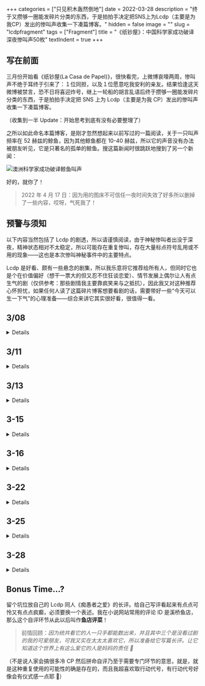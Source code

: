 +++
categories = ["只见积木轰然倒地"]
date = 2022-03-28
description = "终于又攒够一圈能发碎片分类的东西，于是拍拍手决定把SNS上为Lcdp（主要是为我CP）发出的惨叫声收集一下凑篇博客。"
hidden = false
image = ""
slug = "lcdpfragment"
tags = ["Fragment"]
title = "《纸钞屋》：中国科学家成功破译深夜惨叫声50枚"
textIndent = true
+++

## 写在前面

三月份开始看《纸钞屋(La Casa de Papel)》，很快看完，上微博哀嚎两周，惨叫声不绝于耳终于引来了：１位同担，以及１位愿意吃我安利的亲友。结果恰逢这天微博被禁言，恐不日将喜迎炸号，继上一轮船的胡言乱语后终于攒够一圈能发碎片分类的东西，于是拍拍手决定把 SNS 上为 Lcdp（主要是为我 CP）发出的惨叫声收集一下凑篇博客。

（收集到一半 Update：开始思考到底有没有必要整理了）

之所以如此命名本篇博客，是刚才忽然想起来以前写过的一篇阅读，关于一只叫声频率在 52 赫兹的鲸鱼，因为其他鲸鱼都在 10-40 赫兹，所以它的声音没有办法被朋友听见，它是只著名的孤单的鲸鱼。搜这篇新闻时很跳跃地搜到了另一个新闻：

![澳洲科学家成功破译鲸鱼叫声](https://s2.loli.net/2022/03/28/27O1NhSHvcDE4i8.png)

好的，就你了！

> 2022 年 4 月 17 日：因为用的图床不可信任一夜时间失效了好多所以删掉了一些内容，哎呀，气死我了！

## 预警与须知

以下内容当然包括了 Lcdp 的剧透，所以请谨慎阅读，由于神秘惨叫者出没于深夜，精神状态相对不太稳定，所以可能存在重复惨叫，存在大量标点符号乱用或不用的现象——这也是本次惨叫神秘事件中的主要特点。

Lcdp 是好看、颇有一些悬念的剧集，所以我乐意将它推荐给所有人，但同时它也是个在价值偏好（想干一票大的但又忍不住狂谈恋爱）、情节发展上偶尔让人有点生气的剧（仅供参考：那些剧情我主要靠疯笑来与之抵抗），因此我又对这种推荐心怀担忧，如果任何人读了这篇碎片博客想要看剧的话，需要带好一些“今天可以生一下气”的心理准备——综合来讲它其实很好看，很值得一看。

## 3/08

<details>

**01:58**

发现我 CP 是骨的刹那我真是忍不住对空气出拳，后来发现是还是这种哥哥有个深爱他的挚友这种 buff 叠满的极品骨。

**02:09**

但哥看起来就是那种、平时会向人索取很多很多，洗手间他先用好吃的他夹走，说暗号都必须他先说上半句你才能说下半句，但是到了关键时候会一下子冲出来给你挡子弹为你像丢糖果玻璃纸一样把生命丢掉的笨东西。好蠢哦

**02:17**

这样真的好可爱。看起来完全是反社会没有同理心没有悔感羞耻感的臭贱猫，但是会认真嘱托弟事情办砸了不要管他快跑。六次相信爱情并第六次搞砸，怎么会这样啊哥 😔（看完 E05 哥跟莫斯科吵洗手间。因为太好笑所以已经罔顾事实开始造谣）

</details>

## 3/11

<details>

**14:00**

以防有人没听到我再重复一遍 打劫时不要坠入爱河哪怕是跟你哥哥。

![](https://s2.loli.net/2022/03/29/rjs8TQEAhkWboum.jpg)

这些时候哥真的很迟钝：“他哪里爱我 你看到他把我名字写满笔记本了吗？还是酒后吐真言啦？”拜托哎带带脑子啦！弟已经从你婚礼现场（第五次）开始就在拼命发脾气吃醋吃得快过饱和要爆炸了哎！！！

**21:37**

弟全剧：傻傻条纹睡衣，扣子扣到最高、上衣裤子必须一套，穿成套西装只是因为不会搭好看衣服，生气了穿背心打沙袋是唯一时尚的一套 look，，，一旦开始打扮自己基因里的病态害羞就会忍不住往上狂冒，好无语 😑

**21:45**

搞不好小时候欺负弟是半夜把他成套的睡衣拆掉换成波点配条纹的（但哥当然还是心软帮他选了同样的材质）八小时后弟醒来看到自己睡衣居然不成套，焦虑得在房间里打转了三十圈甚至没有办法过上正常的生活（什么啊

**01:13**

哥真的很单纯很一以贯之地相信着爱 好天真 是不会有好下场的天真！每一次爱都像个新手一样用力撞上爱的枪口，被打烂了也会很快卷土重来，可惜这种事情上没有新手的好运气呢 😮‍💨

</details>

## 3/13

<details>

**01:30**

很认真的爱呢……弟把他从牢里接回来，“157 公里一言不发”，他好像也一直搞不清楚哥，婚礼上就一直很不开心（我们要一起抢劫哎可是你却在这里很分心 ☹️）接到新娘捧花很不开心，察觉巴勒莫爱着哥也很不开心，干什么都很不开心（拜托三十岁啦不要让全部人照顾你的情绪！），在他眼中这种事情根本没有那么值得，他会觉得命很重要（即使哥对他说“如果我是画家你会让我停止作画吗？”他也其实并没有被说服），哥走进湖里喊他，他第一反应也是挤出笑尽管他并不能够摆脱失去的忧虑。搞不清楚，他不能搞清楚哥的构成，假如把身体的那么大一部分出让给爱，那么理性该在哪里？哥是焰心和有情，而弟很有分寸的，他不能干预，也不会干预，他仅能做的是静观他走入湖中，高喊神的名字

**02:54**

哥虽然是美女情种，弟又凶又强而且日揍沙袋三百下，但由于一些骨科年上相关法律规定所以我们店目前只提供哥左弟右产品，欢迎大家选购 😆😆😍 ​​​​

（3-28 Update：再一次逆了自己。我会亲自把自己钉到年上骨科人的耻辱柱上）

**03:06**

虽然是情种但是应该完全不喜欢弟，拜托诶正经大人谁会喜欢自己家的小孩啊！还是病小孩！！弟太认真太正经啦而且说话总是很严厉，哪天出去抢完一轮博物馆之后回到弟身边都会被他的正经样子吓到，整天写写画画神神叨叨啰哩巴嗦，这是谁啊，他教过他跳舞的！怎么会变成这样无聊的小孩？要半夜摸到他床边检查很多次睡衣才能确定这的的确确是原装小孩。（但是我们家怎么会有连衬衫都要按照颜色整理的怪胎啦？！超奇怪的！！😫）

**03:11**

嗯就是弟上高中之后哥会伙同巴勒莫去墙角蹲点看他有没有被欺负那种（😫😫😫“你一定要跟我一起去他看起来就是会被校园霸凌的样子啊？！！！”）然后果然目击到弟跟人斗殴，礼貌脱掉衬衫然后说请，武力值超高因为在卧室里已经揍了十年沙袋 jpg，哥：🤯🤯🤯 这是谁啊我们家都是法师啊为什么会生出近战？！！！

PS：哥随后去庙里上了十柱香：🤯🤯🤯 拜托呀千万不要长成头脑简单的笨蛋（对笨蛋过敏就是说 😣😣）

**03:18**

真的会很莫名其妙又很担忧，后来听巴勒莫说弟三十岁没有谈过恋爱哥都快焦虑到过敏：妈妈怎么回事我们家怎么会有这样的反社会分子啊，他的爱去哪里了，出生的时候你们没有检查一下吗不是吧？！！！🤯🤯 等一下难道是我出生的时候全部带走了？！！不会吧这种东西不是像游戏里的泉水一样拿走了等五秒钟就会刷新出来吗？（搞错爱的机制所以一下挥霍掉一口气结了五次婚，很缺心眼啊哥）

**03:35**

对哥来讲是自动生成的泉水一样的爱，对弟来讲：量子纠缠 jpg 对弟来讲很复杂很不稳定啊这个东西，第一次看到哥的名字上了电视时也像电影一样不真实。跑到那个被哥砸了的鸡尾酒酒吧模拟了很多次，甚至也知道了事情的原委，但仍旧搞不清楚他到底在想什么，他偷了整个欧洲，要是想复仇的话市面上买凶杀人有很多合适的套餐啊，杀两个还有优惠，干嘛等被羞辱完了之后才对一堆玻璃发脾气？不能明白，哥蹲完大牢回来也不能明白，甚至搞不明白这有什么好哭的是你自己眼睁睁放走了复仇的大好良机啊，等一下，你怎么哭了？

**03:37**

很可爱哦，就是这个时候明白了爱啊！模糊隐晦的，具象一点就是传感器啦突然能够痛到别人在痛的心

**12:53**

叹气。好喜欢哥，哥弟之间的天堑永远是年龄，哥抽走的手是写进弟基因里的记忆，是追赶不上的距离，在同一个屋子里长大，总有一天哥会先离开而弟只能对此徒生怨恨，是被留下来的那个，是收信的一方，会原地打转因为不知道哥到底往哪个方向走了。哥短暂回来时带着全无杂念的喜悦（他怎么能够从爱中得到快乐？弟也怨恨这一点）他被困住了！当然被困住了，迟缓发育，病态害羞（而他将很快发现他要变成与哥两极的人），注意力完全在远方的人身上以至于全然忘记自己的世界如何运作，像庞大机器被偷走全部齿轮，生活完全停滞乃至生命力都在快速流逝，困在病床上忽然想起：他还有一个梦的（纯真幻想的部分是他与哥共享的基因），是这样的，是这样的，纸页上画出那座房子的样子，电话终于拨给两千公里外的公共电话亭，转接四十个巴基斯坦人终于联系到哥，他欣喜若狂：你听到了吗安德烈斯？是印纸钞的声音，听到了吗？于是他如愿见到了哥，为此抢了十亿欧元

（PS：全是造谣。哥弟是 half brother 所以关于妈妈的部分也是乱写 😔👉👈）

**13:34**

唉哥有太多喜悦与泪水了，是很饱满的人，明亮而投入，仿佛全情全意相信下一个爱不会是陷阱，这么天真相信爱的人当然会受伤，全副武装的人才会得到偏爱（这是自然规律）不过到头来也没有太大差别，塞尔吉奥带着他对爱天然的防火墙不也没有什么好下场吗？付出爱的后果，总是这样的。

## 3/14

**01:32**

其实哥弟算是这个剧里很不合时宜的一个 CP，哥身边有美艳妻子颦笑杀人，他确而真地为她投入很多爱情，还有暗恋他十年的盖章灵魂伴侣，教堂里那些演算公式的日子当然也是他一生中最好的日子，死掉之后说不定灵魂会在挚友肩上睡觉。

哥弟就很不合时宜，弟太紧张，哥很松弛，弟是静穆的思虑、理性与苦闷，哥是放荡。许多次这样的镜头：哥与巴勒莫勾肩搭背着笑看着弟。他们不是会同乘一条船的人。很辛苦，很奇怪，非常非常尴尬，许多哥与他人会做的亲昵举动，与弟偏偏做不了，那个巴勒莫给哥系的领结，是弟不能也不会帮哥做的。相处起来如芒在背，不太对劲：像那天醒来看见洗衣机里同时卷着他的条纹棉布睡衣和哥的睡袍，他们是同一个屋子里长大的兄弟，习性却不相适到令人愤怒，他心中可以罗列出三十项他与哥相冲突的原则与德行，四十条他们不该在一起的理由（血缘甚至是最不重要的一点）他是很好的棋手，很快从未曾开始的棋局一下算到分道扬镳的未来，事实令人沮丧，前途相当灰暗，思虑令他生了一场大病，空气中太多的花粉让他病恹成怠懒的动物，这个季节实在不应该有这么多花粉才对，还是说他整整病了一个冬天？

推开窗户，看到哥在楼下大笑着冲他挥手，后面跟来许多载着花的卡车，他什么也听不清楚，头脑一片空白，好像空蒙中看见哥很怜悯地问：你要怎么预判我的行动？但真正见到哥时却不是这样的一句话了，额头获得许多亲吻，头发揉得乱作一团，强烈的耳鸣也没有阻止安德烈斯那许多句真可怜啊弟弟怎么病成这样？颠来倒去莫不过这么几句，真可怜啊，真可怜。他也如愿倒在哥身上，幸福地相信起这是能够挣得宠爱的绝佳时刻

**02:07**

因为真的很不合时宜啊所以弟反而成为了唯一的优势，如果不是兄弟的话根本不可能是同船人，因为是弟所以理所应当被原谅，许多举动合理化，再伤人的话也没有办法让哥再也不管他，早上冰箱上的便条：“鳕鱼，麦片，牛奶。出门带上手套。婚礼上我没有真的生你的气。” ​​​​

无奖竞猜：哥和弟谁会先说伤人的话？

**02:18**

哥弟谣言先告一段落。剧里我最喜欢的几个细节是弟在哥的婚礼上不加掩饰的不开心甚至烦躁，还有看到巴勒莫给哥系领结的时候整个就是在摆脸色，以及弟把哥总牢里接回来的那段，“157 公里的路上他一言不发”。他总是做引导者，交谈里先抛出转机的那个人，很聪明，一针见血，遇到争执与吵闹会双手下压叫停的那个人，但对哥却脾气很坏，很不耐心，是异见者，在自恋狂身边反崇拜。也许是哥令他觉得安全。

</details>

## 3-15

<details>

**00:03**

忽然想到行动日前夜弟在烧以前的照片，一张张丢入火中。里面应该有和哥的合照吧。小时候亲一点，坐在病床上两个半大小孩一个笑一个不笑这样的照片，长大之后应该很少有了，留下来的每一张都是哥婚礼上的抓拍，还是一个笑一个不笑。 ​​​​

**00:03**

😔 好迟钝。真的好迟钝，哥真的没有感觉到大家偷偷爱你吗？

**00:05**

弟：几十年如一日全家最不高兴的小孩 😱😱😱😱

**22:23**

剧太长了要找哥穿了哪个衣服找了半天，集数乱点，看得我一边截图惨叫：哥吃甜的，格纹领带，五花大绑哥也快点记下来，哆哆嗦嗦给自己扎针三次，泪光闪闪十余次，哥，你这样很容易被抹布呀 😱😱😱😫😫😫😫

回看 S1 我：不许爱那么深！！！不要黄泉爱侣啊！！！😱😱

**23:23**

哥弟日常亲亲贴贴肯定很多（PS 不是造谣请看 S1 结尾两个人看起来下一秒钟就要泪光闪闪一边高唱 Ciao Bella 一边狂吻吻到醉生梦死世界尽头）但是弟就是表露心迹之后反而会开始避嫌的那种性格，就是神经很紧张啊他这种人，会在大家还什么都没有发现的时候就开始和哥保持距离，大家还以为他们吵架了 😰 结果奈罗比随手一翻哥的素描本：翻来翻去怎么全是那个呆头鹅（就是对男同很不敏感的姐）避嫌到最后哥都开始大惊小怪咋咋呼呼：跑什么啊亲一下又不会留疤？？姐：为什么男同都在我身边啊、

**23:45**

也谢谢哥不把大家当外人清清楚楚老老实实交代婚恋史，以供同人女行造谣之便，明明看起来是很抢手的类型，没有想到其实被女人丢掉了五次 😕 而且每一次都有认认真真在爱呢。（是造谣）

**23:50**

全心全意付出之后被弟骂你以为你还是初恋吗？哥：😢😭 可是我们之前真的很好我很爱她啊、弟：前四次你也是这么说的！！（PS 不是造谣是弟狂吃 10 集飞醋的 S5）

</details>

## 3-16

<details>

**00:04**

哥弟某些时候反差还蛮大的。哥在行动里冷血果决，借东京和奈罗比的叙事说他是在场唯一一个不会产生悔恨情绪的人，会毫不犹豫把东京绑在车上推去送死，因为一颗扣子而向队友寻仇、所有人都焦虑痛苦的时候可以枕着女人大腿睡得安安稳稳，会逼迫弟给他应有的惩罚“来巩固你的权威”、但到了 S5 的时候妻子移情别恋自己的儿子，他带着枪去到酒吧，会在两个人面前掉眼泪，泪光闪闪地说他们有过好时光的、又祝他们幸福，一直等到妻儿离开，甚至往窗外确认了一眼计程车开走，他才开始面无表情地砸镜子。原以为他对他们会开枪的。

弟我一直觉得是做事感性而有情的人，对队友很纵容以至于放任他们无法无天的地步、但到他把哥的纽扣作为罪证放到车上，警督循着线索找到哥的真实身份而且栽赃了很多丑闻那里，完全冷血理性的选择，而这么做的原因是他知道哥对名誉有多重要，知道这恰恰是哥真正在乎的东西，是难得的弱点，而他决定惩罚他的冒进。

**00:10**

就很……奇怪。哥在要求弟惩罚他的违规时态度特别傲慢，挑衅到了像是逼迫的样子，弟越不说话他越得寸进尺，笃定弟不会做任何事的样子（哪里来的自信啊你这……！）。但弟太了解他在乎什么，最后亲口告诉他那颗扣子不是丹佛弄掉的，而是他亲手放到了那辆车上，任凭警督找到了证据。哥的表情像是被毫无理由地抡了一拳的猫……

**00:19**

等所有人平安抢劫完毕到了东亚小岛之后哥会秋后算账呢，由因到果从始至终巨细无遗地开始生气：你知不知道他们怎么栽赃我啊？他们居然说我卖小孩 😫😫😫！！我这辈子最讨厌的就是小孩我怎么会卖小孩？！！！😫😡😱😱😱 你知道妈妈看到我的新闻会多伤心吗这给全家人带来名誉污点，你到底是不是我们家的啊呆头鹅！所以你到底干嘛偷我纽扣啊，你该不会早就想到我会违规所以草蛇灰线伏脉千里……等一下，你该不会是那天晚上偷的我纽扣吧？😐🤨🤨🤨

ps 弟是很烂的情人，会担心哥不是认真对他，说不定睡了一次没有下一次了必须留点什么东西做纪念……真的是很烂的仓鼠型情人

（突然觉得这个开头很好……决定从此以后“所有人平安抢劫完毕到了东亚小岛”作为偶一切造谣的默认前提。抢劫犯死在抢劫路上怎么能叫死呢？那不过是完成了他自己）

**00:27**

哥讨厌小孩这件事居然从第一集一直讲到了最后一季最后一集，严重程度到了需要千里迢迢召唤自己小孩到身边，圣父一样在阳光笼罩下宣布给小孩听：你摧毁了我的生活，但我不恨你了，我宽恕你

小孩：？啊？

谁才是小孩啊。。。 ​​PS 该小孩已年逾二十并且完全没搞懂爸为什么讨厌他

**12:11**

从早上八点开始嚎哥弟预计晚上十二点才会结束，我仿佛在无良老板手底下上班除了哥弟我没有其他值得书写的生活。

哥弟，我八点上钟零点下钟四次打卡无人发薪如同牢底坐穿的一个班。

**12:15**

很喜欢看右位聪明又敏感、在沉默中温柔地保护相方，会觉得疲惫但是又一直没有离开，因为左位看起来很脆弱很可怜好像受了很严重的伤（当然是因为自讨苦吃）🥺 ​​​​

**12:18**

受了很严重的伤比如被前老婆抛弃、比如被不喜欢的小孩欺负到……虽然这种事情真的很不想管，但是好像不管的话他会死哎，弟如是想着 😔 人真的会伤心死吗？哥的话应该会吧

**12:21**

感觉没有人爱他所以马上去坐牢 😕 好像撒娇啊哥（不要再讲这种话了小鸟 会因为造谣而被抓起来 ​​​​

**14:14**

开始扫 tag（进行到这一步已然是哥弟细胞大扩散）不要灵魂伴侣金玉良缘天作之合这种饭人家看一眼就会过敏！😫 好想看那种不合时宜看起来很奇怪被大家押注三天就会分手的怪情侣！哥弟已经有够不合时宜了但是还是很三生有幸因为如果不是生在同一个家这辈子他们都不可能走进同一个屋子，陌生人 paro 里面是余光瞟到对方都会觉得“空气突然让我觉得有点不喜欢呢”然后转身从不同的门离开（？

**16:28**

读到了喜欢的哥弟。要流泪了，讲弟在医院被哥捡回家养，哥 Barely a man and trying to raise a boy，途中发生的可爱对话、半夜突然大哭和一些毛茸茸的拥抱、关于自恋狂的吵嘴（好可爱）哥完全是青春期男生（超生气叫弟不许接他的电话，太青春期了。呜呜。好可爱，后记里关于巴勒莫在的 if 也好可爱…… ​​​​

![](https://s2.loli.net/2022/03/29/XwgyYRjktIeOqSv.jpg)

![](https://s2.loli.net/2022/03/29/kgIdOAwPKiTCR4S.jpg)

（Update：无意收录扫文记录但是这篇文实在太可爱了呀 😭 叫作 Hermanito，作者是 Rocinan，她的三篇哥弟都很好，是那种即使自己被子弹打穿了也会站起来认真、无畏地保护对方的可爱……）

**16:48**

最近还顺便在听红楼梦，前两回刚讲到甄宝玉被爹揍：每打得吃疼不过时他便“姐姐”“妹妹”乱叫起来。我现在（被题暴揍一顿）就开始哥弟哥弟地乱喊…、、我莫不是一款贾宝玉（大惊失色

**又是扫文**

睡前看了两个哥弟，哥弟有好多青少年故事并且弟怎么那么爱哭！（怎么在哪我都在搞青少年恋爱）你看就算你文武双全一拳可以打烂三个沙袋但是因为你是家里比较小的那个就会被大家造谣你很爱哭 🥺 好可怜噢。一篇 communion 讲弟偷了哥的手表被哥逮住，明明准备吵架哎结果开始泪眼汪汪地手指缠在一起相互表白、好柔软 😭 另一篇 Professing is Not Revealing 续的是 S2 结尾，哥被抓走审问关于弟的事，一讲到弟忽然间大量的细节纷至沓来好像所以的时光与他的习惯都由哥倒背如流，而我好喜欢这个瞬间（实际上是四个大段落）

![](https://s2.loli.net/2022/03/29/oHzhwYeyq4JItsO.jpg)

![](https://s2.loli.net/2022/03/29/BYUoKL5lyjOIgHh.jpg)

</details>

## 3-22

<details>

**11:19**

突然搞到这种两个看起来都很活泼很开朗会在社交媒体上 post 和对方的合照跟搞怪视频的可爱 CP 未免太过幸福…… ​​​​

**12:30**

跟朋友讲到哥。哥是很复杂的人，与巴勒莫的吻：“我弟弟是对的，你太爱我了，我们必须分道扬镳”，十足残忍。一面很期望哥能维持他残忍的一致性，一边又希望弟会是他某个雷霆万钧、不可阻挡的例外 ​​​​

**12:44**

哥真漂亮，很整洁很好看的，穿了不喜欢的制服假装成别人完事了都要第一时间换回来，入狱拍照都拍得要比别人漂亮一点，睫毛长长的其实气质很忧郁，但因为笑得很多所以看起来又活泼许多。走路的姿态也很好看，必然是很自信也很熟悉自己的躯体，对身体的掌控非常自如，仿佛知道大家都在看他，每一步都带着走在舞台的流畅与优雅

**12:52**

所以昨天看到弟的某个主页的描写：as he doesn't swing his arms when walking，带着很局促很紧张的可爱。猜测选 Tokyo 作为故事的叙述者，一定程度上因为她与弟是截然不同的那种人，弟看起来就不像是会在别人面前跳舞的人，而 Tokyo 却是在看到他跳舞时，第一个站起来和他一起跳的那个，真可爱 ​​​​

![](https://s2.loli.net/2022/03/29/5Zz4d2UnLiKAvsa.jpg)

**12:57**

请大家看哥臭屁又漂亮的入狱照：坐大牢也要风风光光

![](https://s2.loli.net/2022/03/29/HXsFWYoxhwivy7l.jpg)

**12:58**

满脑子都是弟哥 ABO（会被自己的没出息气到）🥺 但哥当然是 Beta 因为实在是太迟钝了必须降格处理。我家弟：伤心 alpha 猫猫易感期为博得注意尾巴拍地板一百下然后被哥问你是不是想找茬

**23:06**

写了新同人：[《痴愚者之爱》](https://written.gregueria.icu/posts/foollove/)。是纸钞屋中 Professor/Berlin 的同人，当然从第一个字开始就有剧透。嚎了两个星期哥弟，下手竟变弟哥（？ 对不起我家哥。

1.3 万字，预警与分级请见 P1。写它当然写得很苦闷又很快乐： ​​​​

![](https://s2.loli.net/2022/03/29/zYg5pFlsArd7mJS.jpg)

3-28 Update：因为统共看它的人一只手都能数出来，并且其中三个是没看过剧的我的可爱朋友，可我又实在太太太喜欢它，所以准备给它写篇长评。让它知道这个世界上有这么爱它的人是妈妈的责任 🥺

**23:46**

过了半个小时再看还是好喜欢……好喜欢我家哥弟！也喜欢这一篇！写的时候因为太苦恼了还不停骚扰朋友（完全没看过纸钞屋但已悉知我家哥弟所有可爱糗事）。虽然都不一定会有十个人来看，但我会把它看十遍并反复失忆、旧饭新吃。谢谢哥弟，三月份还蛮好的但从没有这么开心过。🥺 ​​​

它不是可爱那一卦的所以写到一半很生气、改弦易辙去写了另一篇（嚷嚷半天不吃儿童餐但自己开始写儿童餐）。另一篇很可爱！写作激情前所未有！从来没有一天写超过这么多字（500）！唠叨自己大半天了完成大于完美完成大于完美。果然完成大于完美！🥺🥺 好开心。小鸟飞走

</details>

## 3-25

<details>

**21:51**

确实是有一点被哥弟冷到了，怎么全天下这么可爱的 CP 只有三个人在嗑，但转念一想冷亦有冷的好，好就好在它是真的冷。

还没有嗑过这么冷的、明明看的人也不少…………我已经开始蹭 berlermo 的饭了（……）虽然丧偶灵魂伴侣很好但是不在我的点上，但也很喜欢巴勒莫伤心欲绝抱着他的加压泵那段说别这么对我、那是我一生中最好的时光，泪流满面乞求黄金从另一端落下，非常动人，也非常好。我很喜欢

第三季他被奈洛比劈头盖脸大骂一顿（虽然看上去更像是姐姐被霸凌了）给我的印象太深了，看他仍有一种可怜可爱的喜剧感，时至今日我看他就像看你家隔壁那种脾气很臭的鳏夫寡妇

**21:59**

冷的好其实好在可以随意造谣不会被抓，我到现在还没有第二遍看过哪一集就已经仅凭记忆开始做人物理解题（做题）

**22:30**

哥弟好搞就好搞在他们来自一个五季的电视剧，又同时是很重要的角色，显然编剧太喜欢他们了，以至于塑造得好立体，有很多剧情可以看出他们性格、行为方式的复杂和多面。尤其是前两期铸币厂这种极端的环境，他们面对压力、威胁和失误的态度很反预期（尤其是在对斯德哥尔摩的那一段，弟的惩罚堪称严厉）。

痴愚者这一篇和之前的眼泪魔药一样，也是搞来搞去只有我四处求来的朋友在看和给我反馈、但我自己很喜欢的一篇！觉得它很好，看了十遍还没开始觉得讨厌。可能是写的过程中跟朋友聊了很多，所以写的时候更有底一些。好喜欢，反复看还是喜欢得冒泡因为自己的饭就是就是太合胃口啦！！！真单纯，真温柔，非常喜欢弟聪明却在哥的问题上什么都谋不到，什么都谋不来。弟在原剧中也是心思上更健康的那个人，所以我非常喜欢他，明明是匪首却没有什么坏心思坏念头，聪明控制力又强却总是沦到被队友们取笑的位置，要做一件大坏事却又很柔软同理心很强，那段他回忆他如何目睹父亲被枪杀，还有他承认他是小偷的孩子、小偷的弟弟，他不是什么罗宾汉什么的，他就是小偷。内在动机单纯得有点太好了，很喜欢他。

感觉像是捡了一个丑孩子结果越长越大忍不住开始喜欢，分辨不出是因为长大了好看一点，还是自己的错觉、激素还是别的什么，现在就是越看越喜欢，在冒泡了 😢😢😢😢 而三天前 i was like：

![](https://s2.loli.net/2022/03/29/R5jt9IanP2Y4cBw.jpg)

**22:35**

所以弟这种看起来主动性很高的类型，反倒会在暗恋中备受折磨（在我的安排中），对他来讲谋求哥的爱这种事就是做不了任何准备，什么趁虚而入趁火抢劫之类的事情他就是……不会。
和里斯本那场审问戏里，最后他走出房子，任由警督拿着枪指他，他本可以在睡梦中拿走她的枪的但他没有这么做。他其实和他的外表一样紧张、认真又正派，在这些事情上正派真的很笨很吃亏唉而且你可是反派！！

**22:37**

这样陷入爱情中就会很苦闷啦完全不会争不会抢，什么都不会弄，会看着哥结五次婚还是不声不响，超级吃亏。这完全违反他聪明理性缜密的天性，但感受不到任何爱的时候再聪明又能做什么呢？可怜可怜。 ​​​​

是真可怜也是真温柔。这样的会是弟弟

**23:02**

弟特别特别傻的地方还有直接替小巴跟哥告白，人家小巴糊了十年的窗玻璃纸，弟刚来两天：捅个对穿。

而且跟哥讲的时候语气也是不知道他到底在生气什么：他太爱你了，你快去管管啊 😫 看得时候我笑得快死掉，哥不知道就不知道好了，你到底在干嘛啊笨蛋，干嘛做这么吃力不讨好的事搞得人家小巴还在心里记你一仇，笨死！

**23:04**

他那天生气真的生得很综合，感觉又在生小巴太喜欢哥的气，又在生小巴当他面给哥打领结的气，顺便再气气哥当众脱衣（在干嘛啊！！！这么大个人不要所有人都来给你的情绪埋单啦！！！

**23:11**

三四五季我嗑得比一二季还欢，因为在铸币厂外的哥太鲜活太好玩了，在修道院作演算的那些日子他看起来那么开心：塔蒂亚娜、巴勒莫和塞尔吉奥都在身边，婚礼上他多么高兴，被爱人挚友和家人环绕，他那样神采奕奕又喜悦又幸福。 ​​​​

演算不出来时和小巴相互丢球的那些片段也是，特别特别可爱，真好。真的很好

**02:10**

翻翻旧微博又是一顿旧饭新吃 😔 失忆症也可以过得很不错。哥弟于我有千张面孔，细细看来字里行间尽是二字：造谣 ​​​​

**02:17**

但是我也不是不恐惧。毕竟他们触及了死亡这么沉这么心碎的东西，我猜编剧也不爱面对这个，于是借时光倒流讲他过过什么样的好日子，那些张扬漂亮的画面，那么奢侈挥霍掉的爱，真是了不起，死亡的阴影都被吓退 ​​​​

**02:26**

想了想我没搞哥和小巴纯属是因为该嗑 berlermo 的理由太多了（深夜两点打下这样一行痛苦的字）小巴初登场就在挠弟恨不得咬他几口，边挠还边大叫还我老婆！创作逻辑上他像是用哥的一根肋骨变出来的一个角色，抢黄金计划太需要一个天才，天才又太需要动机，哥是那个动机。 ​​​​

**02:28**

让我想想这个比喻是哪里来的。是有一次我看到别人解释超人和小莱，说在创作动机上是超人需要一个小莱跟他作对，小莱是作为超人的一部分被创造。小巴也是这样，他是哥的一部分

当然这也是造谣因为我没认真研究 lcdp 的创作是基于什么我只看了剧，小莱超人由于年代久远记忆不好也不保真，可是，这世间又有什么是真的呢（真的呢）这人世不过假作真时真亦假！！！

**02:39**

另一个（又一个）我很喜欢的片段是丹佛莫斯科想让胡莉娅加入，缠着弟开通行证，弟烦死啦：抢钱又不是家族企业怎么什么人都要进来呀你以为是坐班吗！哥在旁边眼睛转来转去，笑着不讲话就默默观察整件事情任凭弟被丹佛骂了也不帮忙，特别特别旁观的样子，就很可爱，然后弟跑掉了，哥悠悠地招惹来丹佛，给他看那幅画，笑他几句：好呀我去下载钞票图片你去搞个打印机咱们印钱吧！像是看戏晒太阳心里很舒服了于是跳下窗台，开始招猫逗狗撩闲的样子，真好呀 ☺ 然后居然还请到了奈洛比姐姐当模特给他画，特别施然舒展的一个闪回。好喜欢。

**02:41**

才看了一遍就敢写阅读理解全然是因为圈子太冷了，上一次干类似的事情是在 5 人公众号上跟人聊量子

**03:04**

喜欢哥弟就喜欢在很不默契弟老在生气，哥和小巴的片段总是两个人很有默契，一个眼神过来另一个就开始笑了，行云流水好嗑得不行但是我嗑不太到（）哥弟则很有打闹感，弟老是在生气，哥走过来拍拍贴贴：快享受当下啦！但你跟生气的人是说不了这个的，他就是会，知道不应该在婚礼的日子生闷气但还是这么做了，颇需要时间与耐心，但最后还是一起跳舞啦。

就是这种打闹感：你都搞不明白他明明在外面当老师当全队的天使唉，为什么这会儿闹这种一时半会又解决不了的的脾气！

还有一个原因是我觉得哥弟实在打不赢 berlermo，因为性格里比较喜欢输掉和被揍的比较惨的那些东西，嗯嗯就会忍不住拉一些偏架（？

**03:11**

搞新产品搞得我可谓天高任鸟飞，今晚的一系列微博讲话主要是分析拆家有多好嗑，而我为什么不嗑。拆家 CP 情意绵绵月融融，但我就是太喜欢看猫狗吵架了

</details>

## 3-28

<details>

**22:28**

抱着随便看看哥好了的心理随意打开推，网页加载完后一张哥疯疯癫癫笑着咬手指的动图迎面杀来，被打个措手不及我只能伸手推拒这艳福

**22:35**

友人说哥在造币厂里外完全是两个人，虽然具体不知道她指的是哪方面但我也很这么觉得，在造币厂里穿着红色连体衣的哥看起来残酷更多，凶恶而残忍，其他人拿着枪只觉得是一场排演完就会结束的戏，而哥是那个真的会开枪的人。但在外面，在抢劫学习和修道院时期的哥看起来一脸和气地瞧不起所有人，很平静很十分优雅的，看起来就很会搞一些风情月债男痴女怨的东西

_尽管我到现在都不明白既然他是那个知道全部全部计划的人，他脑子里到底在想什么，为什么非得要杀斯德哥尔摩_

</details>

## Bonus Time...?

留个坑位放自己的 Lcdp 同人《痴愚者之爱》的长评。给自己写评看起来有点点可怜又有点点疯癫，必须要换一个表述。我在小说网站常用的评论 ID 是溪桥鱼店，那么这个自评环节从此以后叫作**鱼店评菜**！

> 前情回顾：_因为统共看它的人一只手都能数出来，并且其中三个是没看过剧的我的可爱朋友，可我又实在太太太喜欢它，所以准备给它写篇长评。让它知道这个世界上有这么爱它的人是妈妈的责任 🥺_

（不是说人家会搞很多冷 CP 然后拼命自评乃至于需要专门环节的意思，就是，就是这种重复使用的可能性的确是存在的，而且我超喜欢取行动代号，有行动代号好像会有仪式感一点耶 🥺）
